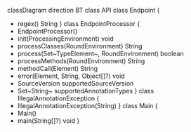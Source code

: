 classDiagram
direction BT
class API
class Endpoint {
  + regex() String
}
class EndpointProcessor {
  + EndpointProcessor() 
  + init(ProcessingEnvironment) void
  + processClasses(RoundEnvironment) String
  + process(Set~TypeElement~, RoundEnvironment) boolean
  + processMethods(RoundEnvironment) String
  + methodCall(Element) String
  + error(Element, String, Object[]?) void
  + SourceVersion supportedSourceVersion
  + Set~String~ supportedAnnotationTypes
}
class IllegalAnnotationException {
  + IllegalAnnotationException(String) 
}
class Main {
  + Main() 
  + main(String[]?) void
}

